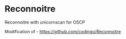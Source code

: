 # Reconnoitre
Reconnoitre with unicornscan for OSCP

Modification of - https://github.com/codingo/Reconnoitre
